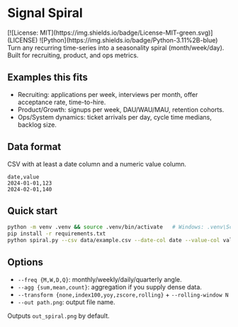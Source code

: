 # Signal Spiral

<beginning>
[![License: MIT](https://img.shields.io/badge/License-MIT-green.svg)](LICENSE)
![Python](https://img.shields.io/badge/Python-3.11%2B-blue)
<end>
Turn any recurring time-series into a seasonality spiral (month/week/day). Built for recruiting, product, and ops metrics.

## Examples this fits
- Recruiting: applications per week, interviews per month, offer acceptance rate, time-to-hire.
- Product/Growth: signups per week, DAU/WAU/MAU, retention cohorts.
- Ops/System dynamics: ticket arrivals per day, cycle time medians, backlog size.

## Data format
CSV with at least a date column and a numeric value column.

```csv
date,value
2024-01-01,123
2024-02-01,140
```

## Quick start
```bash
python -m venv .venv && source .venv/bin/activate   # Windows: .venv\Scripts\activate
pip install -r requirements.txt
python spiral.py --csv data/example.csv --date-col date --value-col value --freq M --title "Applications per Month"
```

## Options
- `--freq {M,W,D,Q}`: monthly/weekly/daily/quarterly angle.
- `--agg {sum,mean,count}`: aggregation if you supply dense data.
- `--transform {none,index100,yoy,zscore,rolling}` + `--rolling-window N`
- `--out path.png`: output file name.

Outputs `out_spiral.png` by default.
